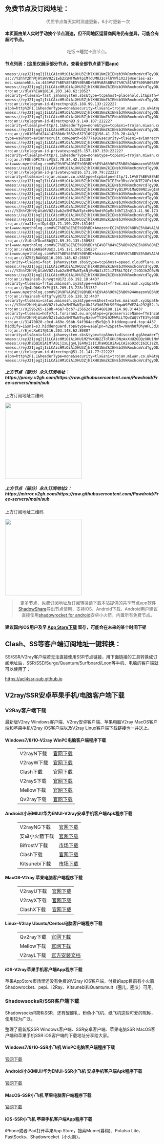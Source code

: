 
<h2>免费节点及订阅地址：</h2>
<blockquote>
<p style="text-align: center;">优质节点每天实时测速更新，6小时更新一次</p>
</blockquote>
<h4>本页面由某人实时手动挨个节点测速，但不同地区运营商网络仍有差异，可能会有超时节点。</h4>
<blockquote>
<p style="text-align: center;">吃饭->睡觉->测节点。</p>
</blockquote>
<h4>节点列表：(这里仅展示部分节点，查看全部节点请下载app)</h4>

```trojan://telegram-id-privatevpns@52.211.145.42:22222?security=tls&sni=trojan.miwan.co.uk&type=tcp&alpn=http/1.1#%E7%88%B1%E5%B0%94%E5%85%B0+%E9%83%BD%E6%9F%8F%E6%9E%97Amazon%E6%95%B0%E6%8D%AE%E4%B8%AD%E5%BF%83
vmess://eyJ2IjogIjIiLCAicHMiOiAiXHU3ZjhlXHU1NmZkIENsb3VkRmxhcmVcdTgyODJcdTcwYjkiLCAiYWRkIjogIjE2Mi4xNTkuOS4xNDQiLCAicG9ydCI6ICI4ODgwIiwgInR5cGUiOiAibm9uZSIsICJpZCI6ICI0MTU0MTQzYy1iYmJhLTQ3YTQtOWY3OS1jMmVkMDg3Y2JjYzkiLCAiYWlkIjogIjAiLCAibmV0IjogIndzIiwgInBhdGgiOiAiLyIsICJob3N0IjogInNlcnZlcjMxLmJlaGVzaHRiYW5laC5jb20iLCAidGxzIjogIiJ9
ss://Y2hhY2hhMjAtaWV0Zi1wb2x5MTMwNTp1MTdUM0J2cFlhYWl1VzJj@series-a2-mec.samanehha.co:443#%E7%BE%8E%E5%9B%BD+%E9%BA%BB%E7%9C%81%E7%90%86%E5%B7%A5%E5%AD%A6%E9%99%A2
vmess://eyJ2IjogIjIiLCAicHMiOiAiXHU3ZjhlXHU1NmZkIENsb3VkRmxhcmVcdTgyODJcdTcwYjkiLCAiYWRkIjogInNlcnZlcjMzLmJlaGVzaHRiYW5laC5jb20iLCAicG9ydCI6ICI4ODgwIiwgImlkIjogIjA4NzNmZmZjLTQxNGYtNDE0MC1hMTU1LTY3MjEyOWZkOWExZCIsICJhaWQiOiAiMCIsICJzY3kiOiAiYXV0byIsICJuZXQiOiAid3MiLCAidHlwZSI6ICJub25lIiwgImhvc3QiOiAic2VydmVyMzMuYmVoZXNodGJhbmVoLmNvbSIsICJwYXRoIjogIi8iLCAidGxzIjogIiIsICJzbmkiOiAiIiwgImFscG4iOiAiIn0=
trojan://dlaYhIaW1@116.203.148.62:2052?security=tls&sni=fast.jahansystem.sbs&type=tcp&host=placehold.it&path=%2F&headerType=http&fp=chrome&alpn=http%2F1.1&allowInsecure=1#%E5%BE%B7%E5%9B%BD+Hetzner
vmess://eyJ2IjogIjIiLCAicHMiOiAiXHU3ZjhlXHU1NmZkIENsb3VkRmxhcmVcdTgyODJcdTcwYjkiLCAiYWRkIjogIjE5MC45My4yNDUuMTMyIiwgInBvcnQiOiAiODg4MCIsICJpZCI6ICI0MTU0MTQzYy1iYmJhLTQ3YTQtOWY3OS1jMmVkMDg3Y2JjYzkiLCAiYWlkIjogIjAiLCAic2N5IjogImF1dG8iLCAibmV0IjogIndzIiwgInR5cGUiOiAibm9uZSIsICJob3N0IjogInNlcnZlcjMxLmJlaGVzaHRiYW5laC5jb20iLCAicGF0aCI6ICIvIiwgInRscyI6ICIiLCAic25pIjogIiIsICJhbHBuIjogIiJ9
trojan://telegram-id-directvpn@15.188.99.133:22222?alpn=http%2F1.1&headerType=none&security=tls&sni=trojan.miwan.co.uk&type=tcp#%E6%B3%95%E5%9B%BD+%E5%B7%B4%E9%BB%8EAmazon%E6%95%B0%E6%8D%AE%E4%B8%AD%E5%BF%83
vmess://eyJ2IjogIjIiLCAicHMiOiAiXHU3ZjhlXHU1NmZkIENsb3VkRmxhcmVcdTgyODJcdTcwYjkiLCAiYWRkIjogIjEwOC4xNjIuMTkzLjQ5IiwgInBvcnQiOiAiODg4MCIsICJpZCI6ICI0MTU0MTQzYy1iYmJhLTQ3YTQtOWY3OS1jMmVkMDg3Y2JjYzkiLCAiYWlkIjogIjAiLCAic2N5IjogImF1dG8iLCAibmV0IjogIndzIiwgInR5cGUiOiAibm9uZSIsICJob3N0IjogInNlcnZlcjMxLmJlaGVzaHRiYW5laC5jb20iLCAicGF0aCI6ICIvIiwgInRscyI6ICIiLCAic25pIjogIiIsICJhbHBuIjogIiJ9
vmess://eyJ2IjogIjIiLCAicHMiOiAiXHU3ZjhlXHU1NmZkIENsb3VkRmxhcmVcdTgyODJcdTcwYjkiLCAiYWRkIjogIjE0MS4xMDEuMTE1LjIzMiIsICJwb3J0IjogODg4MCwgImFpZCI6IDAsICJzY3kiOiAiYXV0byIsICJuZXQiOiAid3MiLCAidHlwZSI6ICJub25lIiwgInRscyI6ICIiLCAiaWQiOiAiNDE1NDE0M2MtYmJiYS00N2E0LTlmNzktYzJlZDA4N2NiY2M5IiwgImhvc3QiOiAic2VydmVyMzEuYmVoZXNodGJhbmVoLmNvbSIsICJwYXRoIjogIi8ifQ==
trojan://telegram-id-directvpn@3.9.149.107:22222?security=tls&alpn=http/1.1&headerType=none&type=tcp&sni=trojan.miwan.co.uk#%E8%8B%B1%E5%9B%BD+%E4%BC%A6%E6%95%A6Amazon%E6%95%B0%E6%8D%AE%E4%B8%AD%E5%BF%83
vmess://eyJ2IjogIjIiLCAicHMiOiAiXHU3ZjhlXHU1NmZkIENsb3VkRmxhcmVcdTgyODJcdTcwYjkiLCAiYWRkIjogIjE5MC45My4yNDcuMTE0IiwgInBvcnQiOiA4ODgwLCAiYWlkIjogMCwgInNjeSI6ICJhdXRvIiwgIm5ldCI6ICJ3cyIsICJ0eXBlIjogIm5vbmUiLCAidGxzIjogIiIsICJpZCI6ICI0MTU0MTQzYy1iYmJhLTQ3YTQtOWY3OS1jMmVkMDg3Y2JjYzkiLCAiaG9zdCI6ICJzZXJ2ZXIzMS5iZWhlc2h0YmFuZWguY29tIiwgInBhdGgiOiAiLyJ9
trojan://e8105dfd24414268b6c7652c63731097@198.41.220.20:443/?type=ws&host=avianrecruit.com&path=6b777a91&security=tls&sni=avianrecruit.com#%E7%BE%8E%E5%9B%BD+CloudFlare%E8%8A%82%E7%82%B9
vmess://eyJ2IjogIjIiLCAicHMiOiAiXHU3ZjhlXHU1NmZkIENsb3VkRmxhcmVcdTgyODJcdTcwYjkiLCAiYWRkIjogIjEwNC4xOS40Mi4xNCIsICJwb3J0IjogIjg4ODAiLCAiaWQiOiAiNDE1NDE0M2MtYmJiYS00N2E0LTlmNzktYzJlZDA4N2NiY2M5IiwgImFpZCI6ICIwIiwgInNjeSI6ICJhdXRvIiwgIm5ldCI6ICJ3cyIsICJ0eXBlIjogIm5vbmUiLCAiaG9zdCI6ICJzZXJ2ZXIzMS5iZWhlc2h0YmFuZWguY29tIiwgInBhdGgiOiAiLyIsICJ0bHMiOiAiIiwgInNuaSI6ICIiLCAiYWxwbiI6ICIifQ==
vmess://eyJ2IjogIjIiLCAicHMiOiAiXHU3ZjhlXHU1NmZkIENsb3VkRmxhcmVcdTgyODJcdTcwYjkiLCAiYWRkIjogInp1bGEuaXIiLCAicG9ydCI6IDgwLCAiYWlkIjogMCwgInNjeSI6ICJhdXRvIiwgIm5ldCI6ICJ3cyIsICJ0eXBlIjogIm5vbmUiLCAidGxzIjogIiIsICJpZCI6ICJlOGJkZWMzYy1mMmM3LTQ2OWEtYjZjYy1hMzhjZmVhNWFhMTkiLCAiaG9zdCI6ICJkazEtdm1lc3Muc3NobWF4Lnh5eiIsICJwYXRoIjogIi92bWVzcyJ9
trojan://telegram-id-privatevpns@35.157.107.159:22222?security=tls&alpn=http/1.1&headerType=none&type=tcp&sni=trojan.miwan.co.uk#%E5%BE%B7%E5%9B%BD+%E9%BB%91%E6%A3%AE%E5%B7%9E%E6%B3%95%E5%85%B0%E5%85%8B%E7%A6%8FAmazon%E6%95%B0%E6%8D%AE%E4%B8%AD%E5%BF%83
trojan://FDhsQPC7SriV@52.78.84.42:15138?sni=www.myethblog.com#%E9%9F%A9%E5%9B%BD+%E9%A6%96%E5%B0%94Amazon%E6%95%B0%E6%8D%AE%E4%B8%AD%E5%BF%83
vmess://eyJ2IjogIjIiLCAicHMiOiAiXHU3ZjhlXHU1NmZkIENsb3VkRmxhcmVcdTgyODJcdTcwYjkiLCAiYWRkIjogIjE0MS4xMDEuMTE0LjE4MSIsICJwb3J0IjogIjg4ODAiLCAiaWQiOiAiNDE1NDE0M2MtYmJiYS00N2E0LTlmNzktYzJlZDA4N2NiY2M5IiwgImFpZCI6ICIwIiwgInNjeSI6ICJhdXRvIiwgIm5ldCI6ICJ3cyIsICJ0eXBlIjogIm5vbmUiLCAiaG9zdCI6ICJzZXJ2ZXIzMS5iZWhlc2h0YmFuZWguY29tIiwgInBhdGgiOiAiLyIsICJ0bHMiOiAiIiwgInNuaSI6ICIiLCAiYWxwbiI6ICIifQ==
trojan://telegram-id-privatevpns@16.171.90.79:22222?security=tls&sni=trojan.miwan.co.uk&type=tcp&alpn=http/1.1#%E7%BE%8E%E5%9B%BD+%E6%83%A0%E6%99%AEHP
vmess://eyJ2IjogIjIiLCAicHMiOiAiXHU3ZjhlXHU1NmZkIEZhc3RseVx1NTE2OFx1NzQwM0FueWNhc3RcdTgyODJcdTcwYjkiLCAiYWRkIjogIjE1MS4xMDEuNjUuNTciLCAicG9ydCI6IDgwLCAiYWlkIjogMCwgInNjeSI6ICJhdXRvIiwgIm5ldCI6ICJ3cyIsICJ0eXBlIjogIm5vbmUiLCAidGxzIjogIiIsICJpZCI6ICI2NmNjYjExZi03NWE3LTQyODItOGE2MC0zMWZlZDQ0NzQwMWQiLCAiaG9zdCI6ICJubXNsLmtwIiwgInBhdGgiOiAiL2FyaWVzP2VkPTIwNDgifQ==
vmess://eyJ2IjogIjIiLCAicHMiOiAiXHU3ZjhlXHU1NmZkIENsb3VkRmxhcmVcdTgyODJcdTcwYjkiLCAiYWRkIjogIjE5OC40MS4xOTguMTYxIiwgInBvcnQiOiAiODg4MCIsICJhaWQiOiAwLCAic2N5IjogImF1dG8iLCAibmV0IjogIndzIiwgInR5cGUiOiAibm9uZSIsICJ0bHMiOiAiIiwgImlkIjogIjQxNTQxNDNjLWJiYmEtNDdhNC05Zjc5LWMyZWQwODdjYmNjOSIsICJzbmkiOiAiIiwgImhvc3QiOiAic2VydmVyMzEuYmVoZXNodGJhbmVoLmNvbSIsICJwYXRoIjogIi8ifQ==
vmess://eyJ2IjogIjIiLCAicHMiOiAiXHU3ZjhlXHU1NmZkIFYyQ1JPU1MuQ09NIiwgImFkZCI6ICJqcC10b2t5by54bi0tanZyODBkYzN4ZXFuLmNvbSIsICJwb3J0IjogIjQxNzUyIiwgImlkIjogIjlhMGZjOWJkLTAyNjctNDk4Ni1iN2MyLTZiMGNiMTI5NDdiOCIsICJhaWQiOiAiMCIsICJzY3kiOiAiYXV0byIsICJuZXQiOiAid3MiLCAidHlwZSI6ICJub25lIiwgImhvc3QiOiAianAtdG9reW8ueG4tLWp2cjgwZGMzeGVxbi5jb20iLCAicGF0aCI6ICIvP2VkPTIwNDgiLCAidGxzIjogIiIsICJzbmkiOiAiIiwgImFscG4iOiAiIn0=
vmess://eyJ2IjogIjIiLCAicHMiOiAiXHU3ZjhlXHU1NmZkIENsb3VkRmxhcmVcdTgyODJcdTcwYjkiLCAiYWRkIjogInd3dy5kYXJrcm9vbS5sb2wiLCAicG9ydCI6IDgwODAsICJpZCI6ICIyMjgyNmI0NC01YzFhLTRiNGItZGJhYS04M2EyZThiZDk1ZjAiLCAiYWlkIjogMCwgInNjeSI6ICJhdXRvIiwgIm5ldCI6ICJ3cyIsICJob3N0IjogInd3dy5kYXJrcm9vbS5sb2wiLCAicGF0aCI6ICIvIiwgInRscyI6ICIifQ==
vmess://eyJ2IjogIjIiLCAicHMiOiAiXHU3ZjhlXHU1NmZkIENsb3VkRmxhcmVcdTgyODJcdTcwYjkiLCAiYWRkIjogInNlcnZlcjMyLmJlaGVzaHRiYW5laC5jb20iLCAicG9ydCI6ICI4ODgwIiwgInR5cGUiOiAibm9uZSIsICJpZCI6ICIwNDRiYThlZC03Mjg1LTQ3MmEtYmMxNC1mYjkxZGM2YmU0YzkiLCAiYWlkIjogIjAiLCAibmV0IjogIndzIiwgInBhdGgiOiAiLyIsICJob3N0IjogInNlcnZlcjMyLmJlaGVzaHRiYW5laC5jb20iLCAidGxzIjogIiJ9
vmess://eyJ2IjogIjIiLCAicHMiOiAiXHU3ZjhlXHU1NmZkIENsb3VkRmxhcmVcdTgyODJcdTcwYjkiLCAiYWRkIjogIjEwNC4xNi4xNjEuMTA1IiwgInBvcnQiOiAiODg4MCIsICJhaWQiOiAwLCAic2N5IjogImF1dG8iLCAibmV0IjogIndzIiwgInR5cGUiOiAibm9uZSIsICJ0bHMiOiAiIiwgImlkIjogIjQxNTQxNDNjLWJiYmEtNDdhNC05Zjc5LWMyZWQwODdjYmNjOSIsICJob3N0IjogInNlcnZlcjMxLmJlaGVzaHRiYW5laC5jb20iLCAicGF0aCI6ICIvIn0=
vmess://eyJ2IjogIjIiLCAicHMiOiAiXHU3ZjhlXHU1NmZkIENsb3VkRmxhcmVcdTgyODJcdTcwYjkiLCAiYWRkIjogIjEwNC4yNS4zMi4xMTYiLCAicG9ydCI6ICI4ODgwIiwgImlkIjogIjQxNTQxNDNjLWJiYmEtNDdhNC05Zjc5LWMyZWQwODdjYmNjOSIsICJhaWQiOiAiMCIsICJzY3kiOiAiYXV0byIsICJuZXQiOiAid3MiLCAidHlwZSI6ICJub25lIiwgImhvc3QiOiAic2VydmVyMzEuYmVoZXNodGJhbmVoLmNvbSIsICJwYXRoIjogIi8iLCAidGxzIjogIiIsICJzbmkiOiAiIiwgImFscG4iOiAiIn0=
ss://Y2hhY2hhMjAtaWV0Zi1wb2x5MTMwNTptcHMzRndtRGpMcldhT1Zn@13.41.96.173:443#%E7%BE%8E%E5%9B%BD+Amazon%E6%95%B0%E6%8D%AE%E4%B8%AD%E5%BF%83
vmess://eyJ2IjogIjIiLCAicHMiOiAiXHU3ZjhlXHU1NmZkIENsb3VkRmxhcmVcdTgyODJcdTcwYjkiLCAiYWRkIjogInlobnNiMy5zaGFiaWppY2hhbmcuY29tIiwgInBvcnQiOiA4MCwgImlkIjogImM0NTg2OTVkLTY5MDgtNDVjMy05NTEyLWUwYzQ2NDE4NDU0YyIsICJhaWQiOiAwLCAic2N5IjogImF1dG8iLCAibmV0IjogIndzIiwgImhvc3QiOiAieWhuc2IzLnNoYWJpamljaGFuZy5jb20iLCAicGF0aCI6ICIvIiwgInRscyI6ICIifQ==
vmess://eyJ2IjogIjIiLCAicHMiOiAiXHU3ZjhlXHU1NmZkIENsb3VkRmxhcmVcdTgyODJcdTcwYjkiLCAiYWRkIjogIjEwNC4yMi4yLjI4IiwgInBvcnQiOiAiODg4MCIsICJpZCI6ICI0MTU0MTQzYy1iYmJhLTQ3YTQtOWY3OS1jMmVkMDg3Y2JjYzkiLCAiYWlkIjogIjAiLCAic2N5IjogImF1dG8iLCAibmV0IjogIndzIiwgInR5cGUiOiAibm9uZSIsICJob3N0IjogInNlcnZlcjMxLmJlaGVzaHRiYW5laC5jb20iLCAicGF0aCI6ICIvIiwgInRscyI6ICIiLCAic25pIjogIiIsICJhbHBuIjogIiJ9
trojan://maIIejvfDpl4@3.71.199.229:15146?sni=www.myethblog.com#%E7%BE%8E%E5%9B%BD+Amazon+EC2%E6%9C%8D%E5%8A%A1%E5%99%A8
vmess://eyJ2IjogIjIiLCAicHMiOiAiXHU3ZjhlXHU1NmZkIENsb3VkRmxhcmVcdTgyODJcdTcwYjkiLCAiYWRkIjogIjEwNC4xOS4zNi4yMTgiLCAicG9ydCI6ICI4ODgwIiwgImlkIjogIjQxNTQxNDNjLWJiYmEtNDdhNC05Zjc5LWMyZWQwODdjYmNjOSIsICJhaWQiOiAiMCIsICJzY3kiOiAiYXV0byIsICJuZXQiOiAid3MiLCAidHlwZSI6ICJub25lIiwgImhvc3QiOiAic2VydmVyMzEuYmVoZXNodGJhbmVoLmNvbSIsICJwYXRoIjogIi8iLCAidGxzIjogIiIsICJzbmkiOiAiIiwgImFscG4iOiAiIn0=
vmess://eyJ2IjogIjIiLCAicHMiOiAiXHU3ZjhlXHU1NmZkIENsb3VkRmxhcmVcdTgyODJcdTcwYjkiLCAiYWRkIjogIjEwNC4yNC4yMDguMzciLCAicG9ydCI6IDgwLCAiYWlkIjogMCwgInNjeSI6ICJhdXRvIiwgIm5ldCI6ICJ3cyIsICJ0eXBlIjogIm5vbmUiLCAidGxzIjogIiIsICJpZCI6ICI3MDIyOTgyZi1kYTRjLTQ4YzktYzY2MC1iMjMxNWFiZGNmN2UiLCAiaG9zdCI6ICJteTEudG9vdGVycy5pciIsICJwYXRoIjogIi8ifQ==
trojan://Vi0nUY8cmSBb@52.89.39.135:15098?sni=www.myethblog.com#%E7%BE%8E%E5%9B%BD+%E4%BF%84%E5%8B%92%E5%86%88%E5%B7%9E%E6%B3%A2%E7%89%B9%E5%85%B0Amazon%E6%95%B0%E6%8D%AE%E4%B8%AD%E5%BF%83
trojan://wL9spA8ad4Uo@3.145.171.145:15023?sni=www.myethblog.com#%E7%BE%8E%E5%9B%BD+Amazon+EC2%E6%9C%8D%E5%8A%A1%E5%99%A8
trojan://UZ5ZjBAUG@116.203.148.62:2083?security=tls&sni=fast.jahansystem.sbs&type=tcp&host=speed.cloudflare.com&path=%2F&headerType=http&fp=chrome&alpn=http%2F1.1&allowInsecure=1#%E5%BE%B7%E5%9B%BD+Hetzner
vmess://eyJ2IjogIjIiLCAicHMiOiAiXHU3ZjhlXHU1NmZkIENsb3VkRmxhcmVcdTgyODJcdTcwYjkiLCAiYWRkIjogIjEwNC4yMS4yMDguMTM3IiwgInBvcnQiOiAiODg4MCIsICJpZCI6ICI0MTU0MTQzYy1iYmJhLTQ3YTQtOWY3OS1jMmVkMDg3Y2JjYzkiLCAiYWlkIjogIjAiLCAic2N5IjogImF1dG8iLCAibmV0IjogIndzIiwgInR5cGUiOiAibm9uZSIsICJob3N0IjogInNlcnZlcjMxLmJlaGVzaHRiYW5laC5jb20iLCAicGF0aCI6ICIvIiwgInRscyI6ICIiLCAic25pIjogIiIsICJhbHBuIjogIiJ9
ss://Y2hhY2hhMjAtaWV0Zi1wb2x5MTMwNTpkNjEwNWJiZC1iZTBkLTQ1YjItODJhZC0zMWZkMTA3MWMxZDI=@service.ouluyun9803.com:20005#%E5%B9%BF%E4%B8%9C%E7%9C%81%E6%B1%9F%E9%97%A8%E5%B8%82+%E7%A7%BB%E5%8A%A8
vmess://eyJ2IjogIjIiLCAicHMiOiAiXHU3ZjhlXHU1NmZkIENsb3VkRmxhcmVcdTgyODJcdTcwYjkiLCAiYWRkIjogIjEwNC4yNC4zNS4xODUiLCAicG9ydCI6ICI4ODgwIiwgImlkIjogIjQxNTQxNDNjLWJiYmEtNDdhNC05Zjc5LWMyZWQwODdjYmNjOSIsICJhaWQiOiAiMCIsICJzY3kiOiAiYXV0byIsICJuZXQiOiAid3MiLCAidHlwZSI6ICJub25lIiwgImhvc3QiOiAic2VydmVyMzEuYmVoZXNodGJhbmVoLmNvbSIsICJwYXRoIjogIi8iLCAidGxzIjogIiIsICJzbmkiOiAiIiwgImFscG4iOiAiIn0=
trojan://mainssh-Juhygtr@172.66.192.18:443?security=tls&sni=frtws.mainssh.xyz&type=ws&host=frtws.mainssh.xyz&path=%2Ftrojan#%E7%BE%8E%E5%9B%BD+CloudFlare%E8%8A%82%E7%82%B9
trojan://Qy4L9bKr3YPt@13.209.13.228:15135?sni=www.myethblog.com#%E9%9F%A9%E5%9B%BD+%E9%A6%96%E5%B0%94Amazon%E6%95%B0%E6%8D%AE%E4%B8%AD%E5%BF%83
trojan://mainssh-Gftgfvy@172.66.128.32:443?security=tls&sni=catws.mainssh.xyz&type=ws&host=catws.mainssh.xyz&path=%2Ftrojan#%E7%BE%8E%E5%9B%BD+CloudFlare%E8%8A%82%E7%82%B9
ss://Y2hhY2hhMjAtaWV0Zi1wb2x5MTMwNTpiUkJSV3d6ZWtSSFNqaW9FWEZ4a292@52.142.190.10:59784#%E7%BE%8E%E5%9B%BD+Microsoft%E5%85%AC%E5%8F%B8
trojan://01596265-168b-46a7-bcb7-25662c7a9546@188.114.98.0:443?security=tls&sni=hdfy7c1.foriran2.eu.org&type=grpc&serviceName=fYn1ncaQMA1foaK1hpquM#%E5%B7%B4%E8%A5%BF%E5%9C%A3%E4%BF%9D%E7%BD%97+CloudFlare%E8%8A%82%E7%82%B9
ss://Y2hhY2hhMjAtaWV0Zi1wb2x5MTMwNToyNzcwYTY2Mi02MWRiLTQwZWQtYTE3Yy03ODNlNTIxMDg0Y2U=@service.ouluyun9803.com:26601#%E5%B9%BF%E4%B8%9C%E7%9C%81%E6%B1%9F%E9%97%A8%E5%B8%82+%E7%A7%BB%E5%8A%A8
trojan://31470020-c0cd-469e-96bb-94f964acd5e5@s3.hiddenguard.top:443?hiddify=1&sni=s3.hiddenguard.top&type=ws&alpn=h2&path=/NmNh8fOhyWFLJdJs1T&host=s3.hiddenguard.top&fp=chrome&headerType=None&security=tls#%E7%BE%8E%E5%9B%BD+Alabanza
trojan://EjecXwK17@116.203.148.62:8080?security=tls&sni=fast.jahansystem.sbs&type=tcp&host=discord.gg&headerType=http#%E5%BE%B7%E5%9B%BD+Hetzner
vmess://eyJ2IjogIjIiLCAicHMiOiAiXHU1M2YwXHU2ZTdlXHU3NzAxXHU2ODQzXHU1NmVkXHU1ZTAyIFx1NGUyZFx1NTM0ZVx1NzUzNVx1NGZlMSIsICJhZGQiOiAiMS4xNjIuMTUyLjEiLCAicG9ydCI6ICIyMTM1MyIsICJhaWQiOiAwLCAic2N5IjogImF1dG8iLCAibmV0IjogInRjcCIsICJ0eXBlIjogIm5vbmUiLCAidGxzIjogIiIsICJpZCI6ICJiYmNiNTBhYy1lYTk5LTRlMDctOWU1Yi1kYzAxNzBiM2Y1NGUiLCAic25pIjogIiJ9
vmess://eyJhZGQiOiAiMTA0LjIxLjgyLjE4MyIsICJhaWQiOiAwLCAiaG9zdCI6ICJzZXJ2ZXIyNi5iZWhlc2h0YmFuZWguY29tIiwgImlkIjogIjVhNzAyMWUwLTI2YjQtNDVkNi1iMTc1LWZlNTUxNjAxY2E5NyIsICJuZXQiOiAid3MiLCAicGF0aCI6ICIvIiwgInBvcnQiOiA4ODgwLCAicHMiOiAiXHU3ZjhlXHU1NmZkIENsb3VkRmxhcmVcdTgyODJcdTcwYjkiLCAidGxzIjogIiIsICJ0eXBlIjogImF1dG8iLCAic2VjdXJpdHkiOiAiYXV0byIsICJza2lwLWNlcnQtdmVyaWZ5IjogdHJ1ZSwgInNuaSI6ICIifQ==
vmess://eyJ2IjogIjIiLCAicHMiOiAiXHU3ZjhlXHU1NmZkIENsb3VkRmxhcmVcdTgyODJcdTcwYjkiLCAiYWRkIjogIjEwNC4yMS44Mi4xODMiLCAicG9ydCI6ICI4ODgwIiwgImlkIjogIjA4NzNmZmZjLTQxNGYtNDE0MC1hMTU1LTY3MjEyOWZkOWExZCIsICJhaWQiOiAiMCIsICJzY3kiOiAiYXV0byIsICJuZXQiOiAid3MiLCAidHlwZSI6ICJub25lIiwgImhvc3QiOiAic2VydmVyMzMuYmVoZXNodGJhbmVoLmNvbSIsICJwYXRoIjogIi8iLCAidGxzIjogIiIsICJzbmkiOiAiIiwgImFscG4iOiAiIn0=
trojan://telegram-id-directvpn@51.21.141.77:22222?alpn=http%2F1.1&headerType=none&security=tls&sni=trojan.miwan.co.uk&type=tcp#%E8%8B%B1%E5%9B%BD+%E7%A4%BE%E4%BC%9A%E4%BF%9D%E9%99%A9%E5%AE%89%E5%85%A8%E9%83%A8
vmess://eyJ2IjogIjIiLCAicHMiOiAiXHU3ZjhlXHU1NmZkIENsb3VkRmxhcmVcdTgyODJcdTcwYjkiLCAiYWRkIjogIjEwNC4xOC4yMDUuMTE0IiwgInBvcnQiOiAiODg4MCIsICJhaWQiOiAwLCAic2N5IjogImF1dG8iLCAibmV0IjogIndzIiwgInR5cGUiOiAibm9uZSIsICJ0bHMiOiAiIiwgImlkIjogIjQxNTQxNDNjLWJiYmEtNDdhNC05Zjc5LWMyZWQwODdjYmNjOSIsICJob3N0IjogInNlcnZlcjMxLmJlaGVzaHRiYW5laC5jb20iLCAicGF0aCI6ICIvIn0=
```
<h5>上方节点（部分）永久订阅地址：https://proxy.v2gh.com/https://raw.githubusercontent.com/Pawdroid/Free-servers/main/sub</h5>
<p>上方订阅地址二维码</p>
<img src='https://raw.githubusercontent.com/Pawdroid/Free-servers/main/sub.png' width=250 height=250>
<h5>上方节点（部分）永久订阅地址2：https://mirror.v2gh.com/https://raw.githubusercontent.com/Pawdroid/Free-servers/main/sub</h5>
<p>上方订阅地址二维码</p>
<img src='https://raw.githubusercontent.com/Pawdroid/Free-servers/main/sub2.png' width=250 height=250>
<blockquote style='text-align: center;'>更多节点、免费订阅地址及订阅转换请下载本站提供的共享节点app软件<a href='https://shadowsharing.com'>ShadowShare</a>导出节点使用，支持iOS、Android下载，Android用户建议直接使用<a href='https://github.com/Pawdroid/shadowrocket_for_android'>shadowrocket for android</a>安卓小火箭，内置所有免费节点。</blockquote>
<h4>建议国内iOS用户及早 <a href='https://apps.apple.com/cn/app/shadowshare/id1612647259'>App Store下载</a> 留存，可能会在未来的某个时间下架</h4>

<div class="nv-content-wrap entry-content">
<h2>Clash、SS等客户端订阅地址一键转换：</h2>
<p>SS/SSR/V2ray客户端若无法直接使用SSR节点链接，用下面链接的工具转换成订阅地址后，SSR/SSD/Surge/Quantum/Surfboard/Loon等手机、电脑的客户端就可以使用了：</p>
<p><a href="https://acl4ssr-sub.github.io" target="_blank" rel="noreferrer noopener nofollow">https://acl4ssr-sub.github.io</a></p>
<h2>V2ray/SSR安卓苹果手机/电脑客户端下载</h2>
<h3>V2Ray客户端下载</h3>
<p>最新版V2ray Windows客户端、V2ray安卓客户端、苹果电脑V2ray MacOS客户端和苹果手机V2ray iOS客户端以及V2ray Linux客户端下载链接也一并送上。</p>
<h4>Windows7/8/10-<strong>V2ray WinPC电脑客户端</strong>程序下载</h4>
<figure class="wp-block-table alignwide is-style-stripes"><table><tbody><tr><td>V2rayN下载</td><td><a href="https://github.com/2dust/v2rayN/releases" target="_blank" rel="noreferrer noopener">官网下载</a></td></tr><tr><td>V2rayW下载</td><td><a href="https://github.com/Cenmrev/V2RayW/releases" target="_blank" rel="noreferrer noopener">官网下载</a></td></tr><tr><td>Clash下载</td><td><a href="https://github.com/Fndroid/clash_for_windows_pkg/releases" target="_blank" rel="noreferrer noopener">官网下载</a></td></tr><tr><td>V2rayS下载</td><td><a href="https://github.com/Shinlor/V2RayS/releases" target="_blank" rel="noreferrer noopener">官网下载</a></td></tr><tr><td>Mellow下载</td><td><a href="https://github.com/mellow-io/mellow/releases" target="_blank" rel="noreferrer noopener">官网下载</a></td></tr><tr><td>Qv2ray下载</td><td><a href="https://github.com/Qv2ray/Qv2ray" target="_blank" rel="noreferrer noopener">官网下载</a></td></tr></tbody></table></figure>
<h4><strong>Android/小米MIUI/华为EMUI-V2ray安卓手机客户端</strong>Apk程序下载</h4>
<figure class="wp-block-table alignwide is-style-stripes"><table><tbody><tr><td>V2rayNG下载</td><td><a href="https://github.com/2dust/v2rayNG/releases" target="_blank" rel="noreferrer noopener">官网下载</a></td></tr><tr><td>安卓小火箭下载</td><td><a href="https://github.com/Pawdroid/shadowrocket_for_android/releases" target="_blank" rel="noreferrer noopener">官网下载</a></td></tr><tr><td>BifrostV下载</td><td><a rel="noreferrer noopener" href="https://www.appsapk.com/downloading/latest/com.github.dawndiy.bifrostv-0.6.8.apk" target="_blank">市场下载</a></td></tr><tr><td>Clash下载</td><td><a href="https://github.com/Kr328/ClashForAndroid/releases" target="_blank" rel="noreferrer noopener">官网下载</a></td></tr><tr><td>Kitsunebi下载</td><td><a rel="noreferrer noopener" href="https://apkpure.com/kitsunebi/fun.kitsunebi.kitsunebi4android" target="_blank">市场下载</a></td></tr></tbody></table></figure>
<h4><strong>MacOS-V2ray <strong>苹果电脑</strong>客户端</strong>程序下载</h4>
<figure class="wp-block-table alignwide is-style-stripes"><table><tbody><tr><td>V2rayU下载</td><td><a href="https://github.com/yanue/V2rayU/releases" target="_blank" rel="noreferrer noopener">官网下载</a></td></tr><tr><td>V2rayX下载</td><td><a href="https://github.com/Cenmrev/V2RayX/releases" target="_blank" rel="noreferrer noopener">官网下载</a></td></tr><tr><td>ClashX下载</td><td><a href="https://github.com/yichengchen/clashX/releases" target="_blank" rel="noreferrer noopener">官网下载</a></td></tr></tbody></table></figure>
<h4><strong>Linux</strong>–<strong>V2ray Ubuntu/Centos电脑客户端</strong>程序下载</h4>
<figure class="wp-block-table alignwide is-style-stripes"><table><tbody><tr><td>Qv2ray下载</td><td><a href="https://github.com/Qv2ray/Qv2ray" target="_blank" rel="noreferrer noopener">官网下载</a></td></tr><tr><td>Mellow下载</td><td><a href="https://github.com/mellow-io/mellow/releases" target="_blank" rel="noreferrer noopener">官网下载</a></td></tr><tr><td>V2rayL下载</td><td><a rel="noreferrer noopener" href="https://github.com/jiangxufeng/v2rayL" target="_blank">官方安装文档</a></td></tr></tbody></table></figure>
<h4>iOS-<strong>V2ray苹果<strong>手机客户端</strong>App程序</strong>下载</h4>
<p>苹果AppStore市场里还没有免费的V2ray iOS客户端，付费的app目前有小火箭Shadowrocket、pepi、i2Ray、Kitsunebi和Quantumult（圈儿，圈叉）可用。</p>
<h3>ShadowsocksR/SSR客户端下载</h3>
<p>ShadowsocksR简称SSR，还有酸酸乳、粉色小飞机、纸飞机这些可爱的昵称，使用较为广泛。</p>
<p>整理了最新版SSR Windows客户端、SSR安卓客户端、苹果电脑SSR MacOS客户端和苹果手机SSR iOS客户端的下载地址分享给大家。</p>
<h4><strong>Windows7/8/10-<strong>SSR小飞机 WinPC电脑客户端</strong>程序下载</strong></h4>
<p><a rel="noreferrer noopener" href="https://github.com/shadowsocksrr/shadowsocksr-csharp/releases" target="_blank">官网下载</a></p>
<h4><strong><strong>Android/小米MIUI/华为EMUI-SSR小飞机 安卓手机客户端</strong>Apk程序下载</strong></h4>
<p><a rel="noreferrer noopener" href="https://github.com/shadowsocksrr/shadowsocksr-android/releases" target="_blank">官网下载</a></p>
<h4><strong><strong>MacOS-SSR小飞机 苹果电脑客户端</strong>程序下载</strong></h4>
<p><a href="https://github.com/qinyuhang/ShadowsocksX-NG-R/releases" target="_blank" rel="noreferrer noopener">官网下载</a></p>
<h4><strong>iOS-<strong>SSR小飞机 苹果手机客户端App程序</strong></strong>下载</h4>
<p>iPhone或者iPad打开苹果App Store，搜索Mume(暮梅)、Potatso Lite、FastSocks、Shadowrocket（小火箭）。</p>
